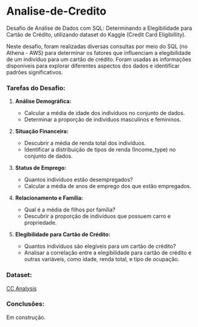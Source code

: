 # Analise-de-Credito

Desafio de Análise de Dados com SQL: Determinando a Elegibilidade para Cartão de Crédito, utilizando dataset do Kaggle (Credit Card Eligibillity).

Neste desafio, foram realizadas diversas consultas por meio do SQL (no Athena - AWS) para determinar os fatores que influenciam a elegibilidade de um indivíduo para um cartão de crédito. Foram usadas as informações disponíveis para explorar diferentes aspectos dos dados e identificar padrões significativos.

### Tarefas do Desafio:

1. **Análise Demográfica:**
   - Calcular a média de idade dos indivíduos no conjunto de dados.
   - Determinar a proporção de indivíduos masculinos e femininos.

2. **Situação Financeira:**
   - Descubrir a média de renda total dos indivíduos.
   - Identificar a distribuição de tipos de renda (Income_type) no conjunto de dados.

3. **Status de Emprego:**
   - Quantos indivíduos estão desempregados?
   - Calcular a média de anos de emprego dos que estão empregados.

4. **Relacionamento e Família:**
   - Qual é a média de filhos por família?
   - Descubrir a proporção de indivíduos que possuem carro e propriedade.

5. **Elegibilidade para Cartão de Crédito:**
   - Quantos indivíduos são elegíveis para um cartão de crédito?
   - Analisar a correlação entre a elegibilidade para cartão de crédito e outras variáveis, como idade, renda total, e tipo de ocupação.

### Dataset:
<a href=“https://www.kaggle.com/datasets/rohit265/credit-card-eligibility-data-determining-factors“>CC Analysis</a>

### Conclusões:
Em construção.

